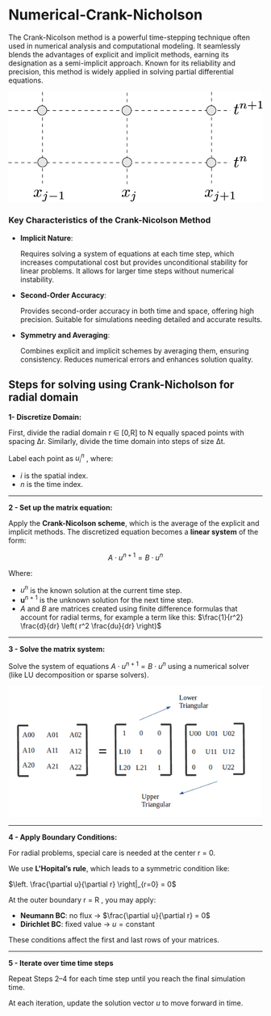 # Numerical-Crank-Nicholson
The Crank-Nicolson method is a powerful time-stepping technique often used in numerical analysis and computational modeling. It seamlessly blends the advantages of explicit and implicit methods, earning its designation as a semi-implicit approach. Known for its reliability and precision, this method is widely applied in solving partial differential equations.

<p align="center">
  <img src="images/Img1.png" alt="" width="600"/>
</p>

### Key Characteristics of the Crank-Nicolson Method

- **Implicit Nature**:
    
    Requires solving a system of equations at each time step, which increases computational cost but provides unconditional stability for linear problems. It allows for larger time steps without numerical instability.
    
- **Second-Order Accuracy**:
    
    Provides second-order accuracy in both time and space, offering high precision. Suitable for simulations needing detailed and accurate results.
    
- **Symmetry and Averaging**:
    
    Combines explicit and implicit schemes by averaging them, ensuring consistency. Reduces numerical errors and enhances solution quality.
  
## Steps for solving using Crank-Nicholson for radial domain
**1- Discretize Domain:**

  First, divide the radial domain r ∈ [0,R] to N equally spaced points with spacing Δr. Similarly, divide the time domain into steps of size Δt.
  
  Label each point as  $u^n_i$ , where:

- $i$ is the spatial index.
- $n$ is the time index.
-----------------------------------------------------------------------------------------------------------------------------------------------------------------
**2  -  Set up the matrix equation:** 

Apply the **Crank-Nicolson scheme**, which is the average of the explicit and implicit methods. The discretized equation becomes a **linear system** of the form:

$$
A \cdot u^{n+1} = B \cdot u^n
$$

  Where:

- $u^n$ is the known solution at the current time step.
- $\mathbf{u}^{n+1}$ is the unknown solution for the next time step.
- $A$ and $B$ are matrices created using finite difference formulas that account for radial terms, for example a term like this: $\frac{1}{r^2} \frac{d}{dr} \left( r^2 \frac{du}{dr} \right)$
-----------------------------------------------------------------------------------------------------------------------------------------------------------------
**3 -  Solve the matrix system:** 

  Solve the system of equations $A \cdot u^{n+1} = B \cdot u^n$ using a numerical solver (like LU decomposition or sparse solvers).
  
  <p align="center">
  <img src="images/Img3.png" alt="" width="500"/>
</p>

-----------------------------------------------------------------------------------------------------------------------------------------------------------------
**4 -   Apply Boundary Conditions:** 

  For radial problems, special care is needed at the center r = 0.

  We use **L'Hopital’s rule**, which leads to a symmetric condition like:

$\left. \frac{\partial u}{\partial r} \right|_{r=0} = 0$

At the outer boundary r = R , you may apply:

- **Neumann BC**: no flux → $\frac{\partial u}{\partial r} = 0$
- **Dirichlet BC**: fixed value → $u = \text{constant}$

These conditions affect the first and last rows of your matrices.

-----------------------------------------------------------------------------------------------------------------------------------------------------------------
**5 -  Iterate over time time steps**

  Repeat Steps 2–4 for each time step until you reach the final simulation time. 

  At each iteration, update the solution vector $u$ to move forward in time.

